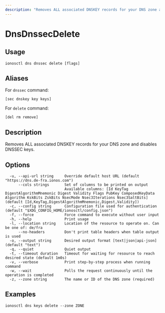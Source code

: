 ```yaml
---
description: "Removes ALL associated DNSKEY records for your DNS zone and disables DNSSEC keys."
---
```


# DnsDnssecDelete

## Usage

```text
ionosctl dns dnssec delete [flags]
```

## Aliases

For `dnssec` command:

```text
[sec dnskey key keys]
```

For `delete` command:

```text
[del rm remove]
```

## Description

Removes ALL associated DNSKEY records for your DNS zone and disables DNSSEC keys.

## Options

```text
  -u, --api-url string     Override default host URL (default "https://dns.de-fra.ionos.com")
      --cols strings       Set of columns to be printed on output 
                           Available columns: [Id KeyTag DigestAlgorithmMnemonic Digest Validity Flags PubKey ComposedKeyData Algorithm KskBits ZskBits NsecMode Nsec3Iterations Nsec3SaltBits] (default [Id,KeyTag,DigestAlgorithmMnemonic,Digest,Validity])
  -c, --config string      Configuration file used for authentication (default "$XDG_CONFIG_HOME/ionosctl/config.json")
  -f, --force              Force command to execute without user input
  -h, --help               Print usage
  -l, --location string    Location of the resource to operate on. Can be one of: de/fra
      --no-headers         Don't print table headers when table output is used
  -o, --output string      Desired output format [text|json|api-json] (default "text")
  -q, --quiet              Quiet output
  -t, --timeout duration   Timeout for waiting for resource to reach desired state (default 1m0s)
  -v, --verbose            Print step-by-step process when running command
  -w, --wait               Polls the request continuously until the operation is completed
  -z, --zone string        The name or ID of the DNS zone (required)
```

## Examples

```text
ionosctl dns keys delete --zone ZONE
```

